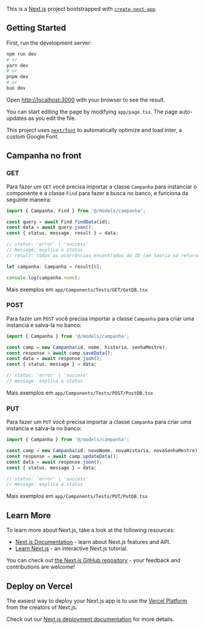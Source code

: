 This is a [Next.js](https://nextjs.org/) project bootstrapped with [`create-next-app`](https://github.com/vercel/next.js/tree/canary/packages/create-next-app).

## Getting Started

First, run the development server:

```bash
npm run dev
# or
yarn dev
# or
pnpm dev
# or
bun dev
```

Open [http://localhost:3000](http://localhost:3000) with your browser to see the result.

You can start editing the page by modifying `app/page.tsx`. The page auto-updates as you edit the file.

This project uses [`next/font`](https://nextjs.org/docs/basic-features/font-optimization) to automatically optimize and load Inter, a custom Google Font.

## Campanha no front

### GET

Para fazer um `GET` você precisa importar a classe `Campanha` para instanciar o componente e a classe `Find` para fazer a busca no banco, e funciona da seguinte maneira:

```ts
import { Campanha, Find } from '@/models/campanha';

const query = await Find.findData(id);
const data = await query.json();
const { status, message, result } = data;

// status: 'error' | 'success'
// message: explica o status
// result: todas as ocorrências encontradas do ID (em teoria só retorna 1 pois o ID é único)

let campanha: Campanha = result[0];

console.log(campanha.nome);
```

Mais exemplos em `app/Components/Tests/GET/GetDB.tsx`

### POST

Para fazer um `POST` você precisa importar a classe `Campanha` para criar uma instancia e salva-la no banco:

```ts
import { Campanha } from '@/models/campanha';

const camp = new Campanha(id, nome, historia, senhaMestre);
const response = await camp.saveData();
const data = await response.json();
const { status, message } = data;

// status: 'error' | 'success'
// message: explica o status
```

Mais exemplos em `app/Components/Tests/POST/PostDB.tsx`

### PUT

Para fazer um `PUT` você precisa importar a classe `Campanha` para criar uma instancia e salva-la no banco:

```ts
import { Campanha } from '@/models/campanha';

const camp = new Campanha(id, novoNome, novaHistoria, novaSenhaMestre);
const response = await camp.updateData();
const data = await response.json();
const { status, message } = data;

// status: 'error' | 'success'
// message: explica o status
```

Mais exemplos em `app/Components/Tests/PUT/PutDB.tsx`

## Learn More

To learn more about Next.js, take a look at the following resources:

- [Next.js Documentation](https://nextjs.org/docs) - learn about Next.js features and API.
- [Learn Next.js](https://nextjs.org/learn) - an interactive Next.js tutorial.

You can check out [the Next.js GitHub repository](https://github.com/vercel/next.js/) - your feedback and contributions are welcome!

## Deploy on Vercel

The easiest way to deploy your Next.js app is to use the [Vercel Platform](https://vercel.com/new?utm_medium=default-template&filter=next.js&utm_source=create-next-app&utm_campaign=create-next-app-readme) from the creators of Next.js.

Check out our [Next.js deployment documentation](https://nextjs.org/docs/deployment) for more details.
